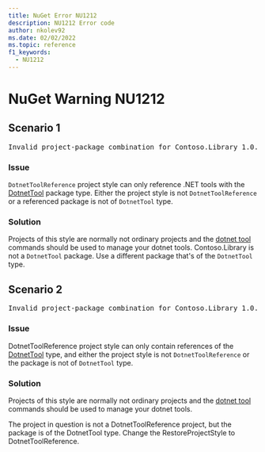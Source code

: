 ```yaml
---
title: NuGet Error NU1212
description: NU1212 Error code
author: nkolev92
ms.date: 02/02/2022
ms.topic: reference
f1_keywords: 
  - NU1212
---
```


# NuGet Warning NU1212

## Scenario 1

<pre>Invalid project-package combination for Contoso.Library 1.0.0. DotnetToolReference project style can only contain references of the DotnetTool type</pre>

### Issue

`DotnetToolReference` project style can only reference .NET tools with the [DotnetTool](../../create-packages/set-package-type.md#known-package-types) package type. Either the project style is not `DotnetToolReference` or a referenced package is not of `DotnetTool` type.

### Solution

Projects of this style are normally not ordinary projects and the [dotnet tool](/dotnet/core/tools/global-tools) commands should be used to manage your dotnet tools.
Contoso.Library is not a `DotnetTool` package.
Use a different package that's of the `DotnetTool` type.

## Scenario 2

<pre>Invalid project-package combination for Contoso.Library 1.0.0. DotnetToolReference project style can only contain references of the DotnetTool type</pre>

### Issue

DotnetToolReference project style can only contain references of the [DotnetTool](../../create-packages/set-package-type.md#known-package-types) type, and either the project style is not `DotnetToolReference` or the package is not of `DotnetTool` type.

### Solution

Projects of this style are normally not ordinary projects and the [dotnet tool](/dotnet/core/tools/global-tools) commands should be used to manage your dotnet tools.

The project in question is not a DotnetToolReference project, but the package is of the DotnetTool type.
Change the RestoreProjectStyle to DotnetToolReference.
